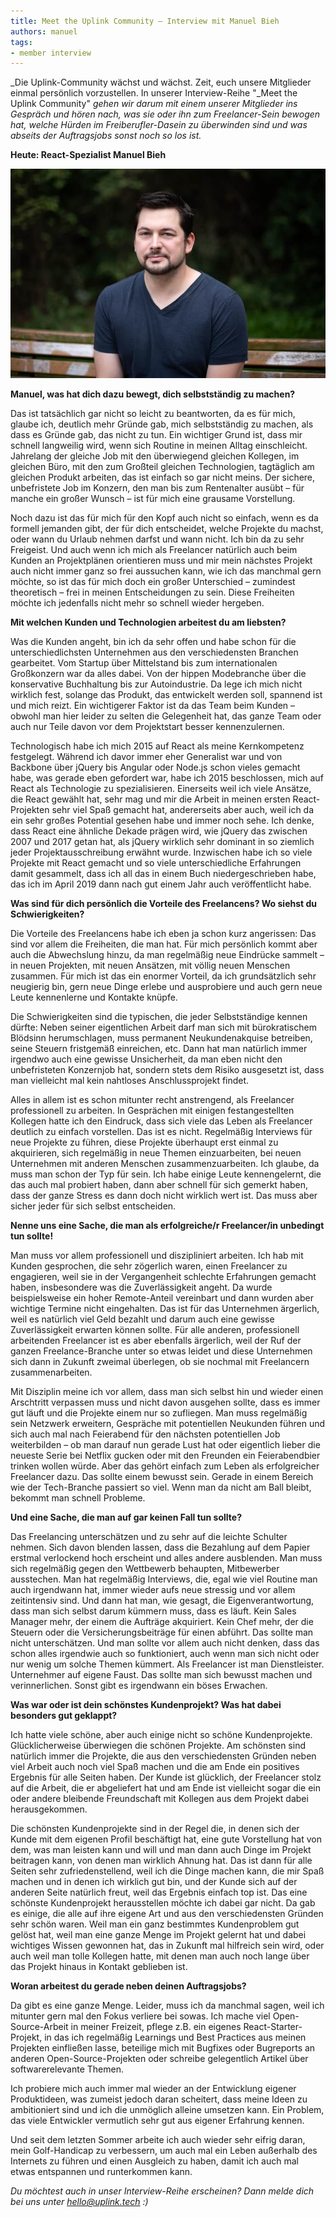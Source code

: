 ```yaml
---
title: Meet the Uplink Community – Interview mit Manuel Bieh
authors: manuel
tags:
- member interview
---
```


_Die Uplink-Community wächst und wächst. Zeit, euch unsere Mitglieder einmal persönlich vorzustellen. In unserer Interview-Reihe "_Meet the Uplink Community" _gehen wir darum mit einem unserer Mitglieder ins Gespräch und hören nach, was sie oder ihn zum Freelancer-Sein bewogen hat, welche Hürden im Freiberufler-Dasein zu überwinden sind und was abseits der Auftragsjobs sonst noch so los ist._

**Heute: React-Spezialist Manuel Bieh**

<!--truncate-->

![](manuel-session-19-03c.jpg)

**Manuel, was hat dich dazu bewegt, dich selbstständig zu machen?**

Das ist tatsächlich gar nicht so leicht zu beantworten, da es für mich, glaube ich, deutlich mehr Gründe gab, mich selbstständig zu machen, als dass es Gründe gab, das nicht zu tun. Ein wichtiger Grund ist, dass mir schnell langweilig wird, wenn sich Routine in meinen Alltag einschleicht. Jahrelang der gleiche Job mit den überwiegend gleichen Kollegen, im gleichen Büro, mit den zum Großteil gleichen Technologien, tagtäglich am gleichen Produkt arbeiten, das ist einfach so gar nicht meins. Der sichere, unbefristete Job im Konzern, den man bis zum Rentenalter ausübt – für manche ein großer Wunsch – ist für mich eine grausame Vorstellung.

Noch dazu ist das für mich für den Kopf auch nicht so einfach, wenn es da formell jemanden gibt, der für dich entscheidet, welche Projekte du machst, oder wann du Urlaub nehmen darfst und wann nicht. Ich bin da zu sehr Freigeist. Und auch wenn ich mich als Freelancer natürlich auch beim Kunden an Projektplänen orientieren muss und mir mein nächstes Projekt auch nicht immer ganz so frei aussuchen kann, wie ich das manchmal gern möchte, so ist das für mich doch ein großer Unterschied – zumindest theoretisch – frei in meinen Entscheidungen zu sein. Diese Freiheiten möchte ich jedenfalls nicht mehr so schnell wieder hergeben.

**Mit welchen Kunden und Technologien arbeitest du am liebsten?**

Was die Kunden angeht, bin ich da sehr offen und habe schon für die unterschiedlichsten Unternehmen aus den verschiedensten Branchen gearbeitet. Vom Startup über Mittelstand bis zum internationalen Großkonzern war da alles dabei. Von der hippen Modebranche über die konservative Buchhaltung bis zur Autoindustrie. Da lege ich mich nicht wirklich fest, solange das Produkt, das entwickelt werden soll, spannend ist und mich reizt. Ein wichtigerer Faktor ist da das Team beim Kunden – obwohl man hier leider zu selten die Gelegenheit hat, das ganze Team oder auch nur Teile davon vor dem Projektstart besser kennenzulernen.

Technologisch habe ich mich 2015 auf React als meine Kernkompetenz festgelegt. Während ich davor immer eher Generalist war und von Backbone über jQuery bis Angular oder Node.js schon vieles gemacht habe, was gerade eben gefordert war, habe ich 2015 beschlossen, mich auf React als Technologie zu spezialisieren. Einerseits weil ich viele Ansätze, die React gewählt hat, sehr mag und mir die Arbeit in meinen ersten React-Projekten sehr viel Spaß gemacht hat, andererseits aber auch, weil ich da ein sehr großes Potential gesehen habe und immer noch sehe. Ich denke, dass React eine ähnliche Dekade prägen wird, wie jQuery das zwischen 2007 und 2017 getan hat, als jQuery wirklich sehr dominant in so ziemlich jeder Projektausschreibung erwähnt wurde. Inzwischen habe ich so viele Projekte mit React gemacht und so viele unterschiedliche Erfahrungen damit gesammelt, dass ich all das in einem Buch niedergeschrieben habe, das ich im April 2019 dann nach gut einem Jahr auch veröffentlicht habe.

**Was sind für dich persönlich die Vorteile des Freelancens? Wo siehst du Schwierigkeiten?**

Die Vorteile des Freelancens habe ich eben ja schon kurz angerissen: Das sind vor allem die Freiheiten, die man hat. Für mich persönlich kommt aber auch die Abwechslung hinzu, da man regelmäßig neue Eindrücke sammelt – in neuen Projekten, mit neuen Ansätzen, mit völlig neuen Menschen zusammen. Für mich ist das ein enormer Vorteil, da ich grundsätzlich sehr neugierig bin, gern neue Dinge erlebe und ausprobiere und auch gern neue Leute kennenlerne und Kontakte knüpfe.

Die Schwierigkeiten sind die typischen, die jeder Selbstständige kennen dürfte: Neben seiner eigentlichen Arbeit darf man sich mit bürokratischem Blödsinn herumschlagen, muss permanent Neukundenakquise betreiben, seine Steuern fristgemäß einreichen, etc. Dann hat man natürlich immer irgendwo auch eine gewisse Unsicherheit, da man eben nicht den unbefristeten Konzernjob hat, sondern stets dem Risiko ausgesetzt ist, dass man vielleicht mal kein nahtloses Anschlussprojekt findet.

Alles in allem ist es schon mitunter recht anstrengend, als Freelancer professionell zu arbeiten. In Gesprächen mit einigen festangestellten Kollegen hatte ich den Eindruck, dass sich viele das Leben als Freelancer deutlich zu einfach vorstellen. Das ist es nicht. Regelmäßig Interviews für neue Projekte zu führen, diese Projekte überhaupt erst einmal zu akquirieren, sich regelmäßig in neue Themen einzuarbeiten, bei neuen Unternehmen mit anderen Menschen zusammenzuarbeiten. Ich glaube, da muss man schon der Typ für sein. Ich habe einige Leute kennengelernt, die das auch mal probiert haben, dann aber schnell für sich gemerkt haben, dass der ganze Stress es dann doch nicht wirklich wert ist. Das muss aber sicher jeder für sich selbst entscheiden.

**Nenne uns eine Sache, die man als erfolgreiche/r Freelancer/in unbedingt tun sollte!**

Man muss vor allem professionell und diszipliniert arbeiten. Ich hab mit Kunden gesprochen, die sehr zögerlich waren, einen Freelancer zu engagieren, weil sie in der Vergangenheit schlechte Erfahrungen gemacht haben, insbesondere was die Zuverlässigkeit angeht. Da wurde beispielsweise ein hoher Remote-Anteil vereinbart und dann wurden aber wichtige Termine nicht eingehalten. Das ist für das Unternehmen ärgerlich, weil es natürlich viel Geld bezahlt und darum auch eine gewisse Zuverlässigkeit erwarten können sollte. Für alle anderen, professionell arbeitenden Freelancer ist es aber ebenfalls ärgerlich, weil der Ruf der ganzen Freelance-Branche unter so etwas leidet und diese Unternehmen sich dann in Zukunft zweimal überlegen, ob sie nochmal mit Freelancern zusammenarbeiten.

Mit Disziplin meine ich vor allem, dass man sich selbst hin und wieder einen Arschtritt verpassen muss und nicht davon ausgehen sollte, dass es immer gut läuft und die Projekte einem nur so zufliegen. Man muss regelmäßig sein Netzwerk erweitern, Gespräche mit potentiellen Neukunden führen und sich auch mal nach Feierabend für den nächsten potentiellen Job weiterbilden – ob man darauf nun gerade Lust hat oder eigentlich lieber die neueste Serie bei Netflix gucken oder mit den Freunden ein Feierabendbier trinken wollen würde. Aber das gehört einfach zum Leben als erfolgreicher Freelancer dazu. Das sollte einem bewusst sein. Gerade in einem Bereich wie der Tech-Branche passiert so viel. Wenn man da nicht am Ball bleibt, bekommt man schnell Probleme.

**Und eine Sache, die man auf gar keinen Fall tun sollte?**

Das Freelancing unterschätzen und zu sehr auf die leichte Schulter nehmen. Sich davon blenden lassen, dass die Bezahlung auf dem Papier erstmal verlockend hoch erscheint und alles andere ausblenden. Man muss sich regelmäßig gegen den Wettbewerb behaupten, Mitbewerber ausstechen. Man hat regelmäßig Interviews, die, egal wie viel Routine man auch irgendwann hat, immer wieder aufs neue stressig und vor allem zeitintensiv sind. Und dann hat man, wie gesagt, die Eigenverantwortung, dass man sich selbst darum kümmern muss, dass es läuft. Kein Sales Manager mehr, der einem die Aufträge akquiriert. Kein Chef mehr, der die Steuern oder die Versicherungsbeiträge für einen abführt. Das sollte man nicht unterschätzen. Und man sollte vor allem auch nicht denken, dass das schon alles irgendwie auch so funktioniert, auch wenn man sich nicht oder nur wenig um solche Themen kümmert. Als Freelancer ist man Dienstleister. Unternehmer auf eigene Faust. Das sollte man sich bewusst machen und verinnerlichen. Sonst gibt es irgendwann ein böses Erwachen.

**Was war oder ist dein schönstes Kundenprojekt? Was hat dabei besonders gut geklappt?**

Ich hatte viele schöne, aber auch einige nicht so schöne Kundenprojekte. Glücklicherweise überwiegen die schönen Projekte. Am schönsten sind natürlich immer die Projekte, die aus den verschiedensten Gründen neben viel Arbeit auch noch viel Spaß machen und die am Ende ein positives Ergebnis für alle Seiten haben. Der Kunde ist glücklich, der Freelancer stolz auf die Arbeit, die er abgeliefert hat und am Ende ist vielleicht sogar die ein oder andere bleibende Freundschaft mit Kollegen aus dem Projekt dabei herausgekommen.

Die schönsten Kundenprojekte sind in der Regel die, in denen sich der Kunde mit dem eigenen Profil beschäftigt hat, eine gute Vorstellung hat von dem, was man leisten kann und will und man dann auch Dinge im Projekt beitragen kann, von denen man wirklich Ahnung hat. Das ist dann für alle Seiten sehr zufriedenstellend, weil ich die Dinge machen kann, die mir Spaß machen und in denen ich wirklich gut bin, und der Kunde sich auf der anderen Seite natürlich freut, weil das Ergebnis einfach top ist. Das eine schönste Kundenprojekt herausstellen möchte ich dabei gar nicht. Da gab es einige, die alle auf ihre eigene Art und aus den verschiedensten Gründen sehr schön waren. Weil man ein ganz bestimmtes Kundenproblem gut gelöst hat, weil man eine ganze Menge im Projekt gelernt hat und dabei wichtiges Wissen gewonnen hat, das in Zukunft mal hilfreich sein wird, oder auch weil man tolle Kollegen hatte, mit denen man auch noch lange über das Projekt hinaus in Kontakt geblieben ist.

**Woran arbeitest du gerade neben deinen Auftragsjobs?**

Da gibt es eine ganze Menge. Leider, muss ich da manchmal sagen, weil ich mitunter gern mal den Fokus verliere bei sowas. Ich mache viel Open-Source-Arbeit in meiner Freizeit, pflege z.B. ein eigenes React-Starter-Projekt, in das ich regelmäßig Learnings und Best Practices aus meinen Projekten einfließen lasse, beteilige mich mit Bugfixes oder Bugreports an anderen Open-Source-Projekten oder schreibe gelegentlich Artikel über softwarerelevante Themen.

Ich probiere mich auch immer mal wieder an der Entwicklung eigener Produktideen, was zumeist jedoch daran scheitert, dass meine Ideen zu ambitioniert sind und ich die unmöglich alleine umsetzen kann. Ein Problem, das viele Entwickler vermutlich sehr gut aus eigener Erfahrung kennen.

Und seit dem letzten Sommer arbeite ich auch wieder sehr eifrig daran, mein Golf-Handicap zu verbessern, um auch mal ein Leben außerhalb des Internets zu führen und einen Ausgleich zu haben, damit ich auch mal etwas entspannen und runterkommen kann.

_Du möchtest auch in unser Interview-Reihe erscheinen? Dann melde dich bei uns unter [hello@uplink.tech](mailto:hello@uplink.tech) :)_
